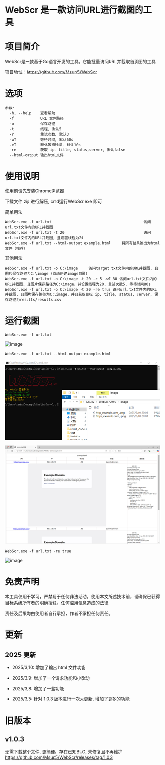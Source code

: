 # WebScr 是一款访问URL进行截图的工具

# 项目简介

WebScr是一款基于Go语言开发的工具，它能批量访问URL并截取首页图的工具

项目地址：https://github.com/Msup5/WebScr

# 选项

```
参数:
  -h, --help  	查看帮助
  -f          	URL 文件路径
  -o          	保存路径
  -t          	线程, 默认5
  -r          	重试次数, 默认3
  -wT         	等待时间, 默认60s
  -eT         	额外等待时间, 默认10s
  -re         	获取 ip, title, status,server, 默认false
  --html-output 输出html文件
```

# 使用说明
使用前请先安装Chrome浏览器

下载文件 zip 进行解压, cmd运行WebScr.exe 即可

简单用法

```
WebScr.exe -f url.txt           						       访问url.txt文件内的URL并截图
WebScr.exe -f url.txt -t 20     						       访问url.txt文件内的URL并截图, 且设置线程为20
WebScr.exe -f url.txt --html-output example.html 	 将所有结果输出为html文件（推荐）
```

其他用法

```
WebScr.exe -f url.txt -o C:\image     访问target.txt文件内的URL并截图, 且图片保存路径为C:\image (自动创建image目录)
WebScr.exe -f url.txt -o C:\image -t 20 -r 5 -wT 80 访问url.txt文件内的URL并截图, 且图片保存路径为C:\image，并设置线程为20, 重试次数5, 等待时间80s
WebScr.exe -f url.txt -o C:\image -t 20 -re true 访问url.txt文件内的URL并截图, 且图片保存路径为C:\image，并且获取目标 ip, title, status, server, 保存路径为results/results.csv
```

# 运行截图

```
WebScr.exe -f url.txt
```

![image](https://github.com/Msup5/WebScr/docs/2025-03-10_20-19-09.png)

```
WebScr.exe -f url.txt --html-output example.html
```

![image](https://github.com/Msup5/WebScr/blob/main/docs/2025-03-10_19-18-30.png)

![image](https://github.com/Msup5/WebScr/blob/main/docs/2025-03-10_20-07-00.png)

```
WebScr.exe -f url.txt -re true
```

![image](https://github.com/Msup5/WebScr/docs/2025-032025-03-10_20-10-25.png)

# 免责声明

本工具仅用于学习，严禁用于任何非法活动。使用本文所述技术前，请确保已获得目标系统所有者的明确授权。任何滥用信息造成的法律

责任及后果均由使用者自行承担，作者不承担任何责任。

# 更新
## 2025 更新

- 2025/3/10: 增加了输出 html 文件功能

- 2025/3/9: 增加了一个请求功能和小改动

- 2025/3/8: 增加了一些功能

- 2025/3/5: 针对 1.0.3 版本进行一次大更新, 增加了更多的功能
# 旧版本
## v1.0.3
无需下载整个文件, 更简便。存在已知BUG, 未修复且不再维护
https://github.com/Msup5/WebScr/releases/tag/1.0.3
